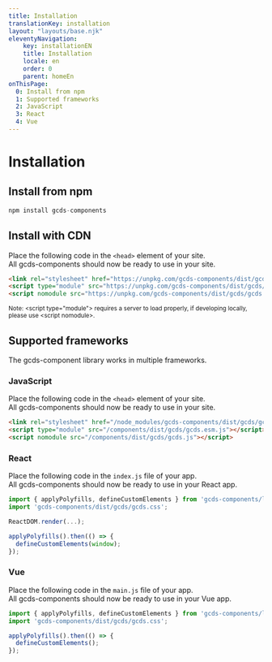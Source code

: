 ```yaml
---
title: Installation
translationKey: installation
layout: "layouts/base.njk"
eleventyNavigation:
    key: installationEN
    title: Installation
    locale: en
    order: 0
    parent: homeEn
onThisPage:
  0: Install from npm
  1: Supported frameworks
  2: JavaScript
  3: React
  4: Vue
---
```


# Installation

<section aria-label="Install from npm">

## Install from npm

``` js
npm install gcds-components
```
## Install with CDN
Place the following code in the `<head>` element of your site.<br/>
All gcds-components should now be ready to use in your site.

``` html
<link rel="stylesheet" href="https://unpkg.com/gcds-components/dist/gcds/gcds.css">
<script type="module" src="https://unpkg.com/gcds-components/dist/gcds/gcds.esm.js"></script>
<script nomodule src="https://unpkg.com/gcds-components/dist/gcds/gcds.js"></script>
```
<small>Note: &lt;script type="module"&gt; requires a server to load properly, if developing locally, please use &lt;script nomodule&gt;.</small>

</section>

<section aria-label="Supported frameworks">

## Supported frameworks

The gcds-component library works in multiple frameworks.

### JavaScript

Place the following code in the `<head>` element of your site.<br/>
All gcds-components should now be ready to use in your site.

``` html
<link rel="stylesheet" href="/node_modules/gcds-components/dist/gcds/gcds.css">
<script type="module" src="/components/dist/gcds/gcds.esm.js"></script>
<script nomodule src="/components/dist/gcds/gcds.js"></script>
```


### React

Place the following code in the `index.js` file of your app.<br/>
All gcds-components should now be ready to use in your React app.

``` jsx
import { applyPolyfills, defineCustomElements } from 'gcds-components/loader';
import 'gcds-components/dist/gcds/gcds.css';

ReactDOM.render(...);

applyPolyfills().then(() => {
  defineCustomElements(window);
});

```

### Vue

Place the following code in the `main.js` file of your app.<br/>
All gcds-components should now be ready to use in your Vue app.

``` js
import { applyPolyfills, defineCustomElements } from 'gcds-components/loader';
import 'gcds-components/dist/gcds/gcds.css';

applyPolyfills().then(() => {
  defineCustomElements();
});
```
</section>
